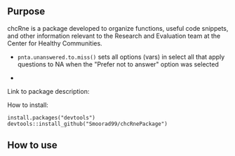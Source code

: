 
## Purpose 
chcRne is a package developed to organize functions, useful code snippets, and other information relevant to the Research and Evaluation team at the Center for Healthy Communities.

- `pnta.unanswered.to.miss()` sets all options (vars) in select all that apply questions to NA when the "Prefer not to answer" option was selected

-

Link to package description:

How to install:

```
install.packages("devtools") 
devtools::install_github("Smoorad99/chcRnePackage")
```



## How to use
